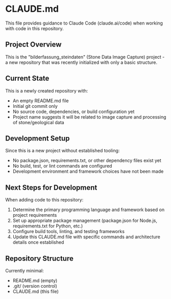 # CLAUDE.md

This file provides guidance to Claude Code (claude.ai/code) when working with code in this repository.

## Project Overview

This is the "bilderfassung_steindaten" (Stone Data Image Capture) project - a new repository that was recently initialized with only a basic structure.

## Current State

This is a newly created repository with:
- An empty README.md file
- Initial git commit only
- No source code, dependencies, or build configuration yet
- Project name suggests it will be related to image capture and processing of stone/geological data

## Development Setup

Since this is a new project without established tooling:
- No package.json, requirements.txt, or other dependency files exist yet
- No build, test, or lint commands are configured
- Development environment and framework choices have not been made

## Next Steps for Development

When adding code to this repository:
1. Determine the primary programming language and framework based on project requirements
2. Set up appropriate package management (package.json for Node.js, requirements.txt for Python, etc.)
3. Configure build tools, linting, and testing frameworks
4. Update this CLAUDE.md file with specific commands and architecture details once established

## Repository Structure

Currently minimal:
- README.md (empty)
- .git/ (version control)
- CLAUDE.md (this file)